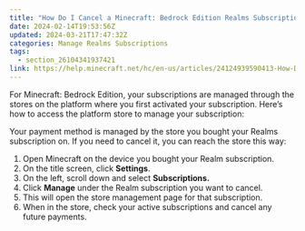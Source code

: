 ```yaml
---
title: "How Do I Cancel a Minecraft: Bedrock Edition Realms Subscription?"
date: 2024-02-14T19:53:56Z
updated: 2024-03-21T17:47:32Z
categories: Manage Realms Subscriptions
tags:
  - section_26104341937421
link: https://help.minecraft.net/hc/en-us/articles/24124939590413-How-Do-I-Cancel-a-Minecraft-Bedrock-Edition-Realms-Subscription
---
```


For Minecraft: Bedrock Edition, your subscriptions are managed through the stores on the platform where you first activated your subscription. Here’s how to access the platform store to manage your subscription: 

Your payment method is managed by the store you bought your Realms subscription on. If you need to cancel it, you can reach the store this way:

1.  Open Minecraft on the device you bought your Realm subscription.
2.  On the title screen, click **Settings**.
3.  On the left, scroll down and select **Subscriptions.**
4.  Click **Manage** under the Realm subscription you want to cancel.
5.  This will open the store management page for that subscription.
6.  When in the store, check your active subscriptions and cancel any future payments.
